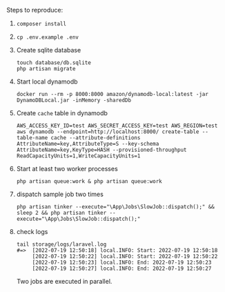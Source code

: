 Steps to reproduce:

1. `composer install`
2. `cp .env.example .env`
3. Create sqlite database

    ```
    touch database/db.sqlite
    php artisan migrate
    ```

4. Start local dynamodb 
   
    ```
    docker run --rm -p 8000:8000 amazon/dynamodb-local:latest -jar DynamoDBLocal.jar -inMemory -sharedDb
    ````

5. Create `cache` table in dynamodb

    ```
    AWS_ACCESS_KEY_ID=test AWS_SECRET_ACCESS_KEY=test AWS_REGION=test aws dynamodb --endpoint=http://localhost:8000/ create-table --table-name cache --attribute-definitions AttributeName=key,AttributeType=S --key-schema AttributeName=key,KeyType=HASH --provisioned-throughput ReadCapacityUnits=1,WriteCapacityUnits=1
    ````

6. Start at least two worker processes

    ```
    php artisan queue:work & php artisan queue:work
    ```

7. dispatch sample job two times

    ```
    php artisan tinker --execute="\App\Jobs\SlowJob::dispatch();" && sleep 2 && php artisan tinker --execute="\App\Jobs\SlowJob::dispatch();"
    ```

8. check logs
   
   ```
   tail storage/logs/laravel.log
   #=>  [2022-07-19 12:50:18] local.INFO: Start: 2022-07-19 12:50:18  
        [2022-07-19 12:50:22] local.INFO: Start: 2022-07-19 12:50:22  
        [2022-07-19 12:50:23] local.INFO: End: 2022-07-19 12:50:23  
        [2022-07-19 12:50:27] local.INFO: End: 2022-07-19 12:50:27
   ```

   Two jobs are executed in parallel.
